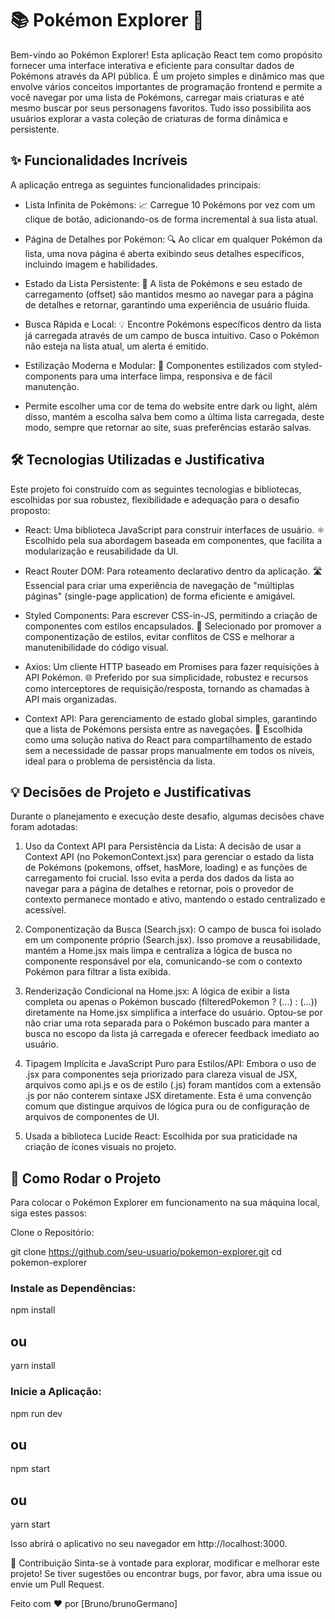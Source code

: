 
# 📚 Pokémon Explorer 🚀
Bem-vindo ao Pokémon Explorer! Esta aplicação React tem como propósito fornecer uma interface interativa e eficiente para consultar dados de Pokémons através da API pública.
É um projeto simples e dinâmico mas que envolve vários conceitos importantes de programação frontend e permite a você navegar por uma lista de Pokémons, carregar mais criaturas e até mesmo buscar por seus personagens favoritos. Tudo isso possibilita aos usuários explorar a vasta coleção de criaturas de forma dinâmica e persistente.

## ✨ Funcionalidades Incríveis
A aplicação entrega as seguintes funcionalidades principais:

+ Lista Infinita de Pokémons: 📈 Carregue 10 Pokémons por vez com um clique de botão, adicionando-os de forma incremental à sua lista atual.

+ Página de Detalhes por Pokémon: 🔍 Ao clicar em qualquer Pokémon da lista, uma nova página é aberta exibindo seus detalhes específicos, incluindo imagem e habilidades.

+ Estado da Lista Persistente: 🔄 A lista de Pokémons e seu estado de carregamento (offset) são mantidos mesmo ao navegar para a página de detalhes e retornar, garantindo uma experiência de usuário fluida.

+ Busca Rápida e Local: 💡 Encontre Pokémons específicos dentro da lista já carregada através de um campo de busca intuitivo. Caso o Pokémon não esteja na lista atual, um alerta é emitido.

+ Estilização Moderna e Modular: 💅 Componentes estilizados com styled-components para uma interface limpa, responsiva e de fácil manutenção.

+ Permite escolher uma cor de tema do website entre dark ou light, além disso, mantém a escolha salva bem como a última lista carregada, deste modo, sempre que retornar ao site, suas preferências estarão salvas.

## 🛠️ Tecnologias Utilizadas e Justificativa
Este projeto foi construído com as seguintes tecnologias e bibliotecas, escolhidas por sua robustez, flexibilidade e adequação para o desafio proposto:

* React: Uma biblioteca JavaScript para construir interfaces de usuário. ⚛️ Escolhido pela sua abordagem baseada em componentes, que facilita a modularização e reusabilidade da UI.

* React Router DOM: Para roteamento declarativo dentro da aplicação. 🛣️ Essencial para criar uma experiência de navegação de "múltiplas páginas" (single-page application) de forma eficiente e amigável.

* Styled Components: Para escrever CSS-in-JS, permitindo a criação de componentes com estilos encapsulados. 🎨 Selecionado por promover a componentização de estilos, evitar conflitos de CSS e melhorar a manutenibilidade do código visual.

* Axios: Um cliente HTTP baseado em Promises para fazer requisições à API Pokémon. 🌐 Preferido por sua simplicidade, robustez e recursos como interceptores de requisição/resposta, tornando as chamadas à API mais organizadas.

* Context API: Para gerenciamento de estado global simples, garantindo que a lista de Pokémons persista entre as navegações. 🔗 Escolhida como uma solução nativa do React para compartilhamento de estado sem a necessidade de passar props manualmente em todos os níveis, ideal para o problema de persistência da lista.

## 💡 Decisões de Projeto e Justificativas
Durante o planejamento e execução deste desafio, algumas decisões chave foram adotadas:

1. Uso da Context API para Persistência da Lista: A decisão de usar a Context API (no PokemonContext.jsx) para gerenciar o estado da lista de Pokémons (pokemons, offset, hasMore, loading) e as funções de carregamento foi crucial. Isso evita a perda dos dados da lista ao navegar para a página de detalhes e retornar, pois o provedor de contexto permanece montado e ativo, mantendo o estado centralizado e acessível.

2. Componentização da Busca (Search.jsx): O campo de busca foi isolado em um componente próprio (Search.jsx). Isso promove a reusabilidade, mantém a Home.jsx mais limpa e centraliza a lógica de busca no componente responsável por ela, comunicando-se com o contexto Pokémon para filtrar a lista exibida.

3. Renderização Condicional na Home.jsx: A lógica de exibir a lista completa ou apenas o Pokémon buscado (filteredPokemon ? (...) : (...)) diretamente na Home.jsx simplifica a interface do usuário. Optou-se por não criar uma rota separada para o Pokémon buscado para manter a busca no escopo da lista já carregada e oferecer feedback imediato ao usuário.

4. Tipagem Implícita e JavaScript Puro para Estilos/API: Embora o uso de .jsx para componentes seja priorizado para clareza visual de JSX, arquivos como api.js e os de estilo (.js) foram mantidos com a extensão .js por não conterem sintaxe JSX diretamente. Esta é uma convenção comum que distingue arquivos de lógica pura ou de configuração de arquivos de componentes de UI.

5. Usada a biblioteca Lucide React: Escolhida por sua praticidade na criação de ícones visuais no projeto. 

## 🚀 Como Rodar o Projeto
Para colocar o Pokémon Explorer em funcionamento na sua máquina local, siga estes passos:

Clone o Repositório:

git clone https://github.com/seu-usuario/pokemon-explorer.git
cd pokemon-explorer

### Instale as Dependências:

npm install
## ou
yarn install

### Inicie a Aplicação:

npm run dev
## ou
npm start
## ou
yarn start

Isso abrirá o aplicativo no seu navegador em http://localhost:3000.

💖 Contribuição
Sinta-se à vontade para explorar, modificar e melhorar este projeto! Se tiver sugestões ou encontrar bugs, por favor, abra uma issue ou envie um Pull Request.

Feito com ❤️ por [Bruno/brunoGermano]
